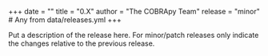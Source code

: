 +++
date = ""
title = "0.X"
author = "The COBRApy Team"
release = "minor"  # Any from data/releases.yml
+++

Put a description of the release here. For minor/patch releases only indicate
the changes relative to the previous release.
